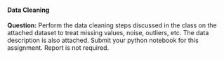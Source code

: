 #### Data Cleaning ####
**Question:**
Perform the data cleaning steps discussed in the class on the attached dataset to treat missing values, noise, outliers, etc. The data description is also attached. Submit your python notebook for this assignment. Report is not required.